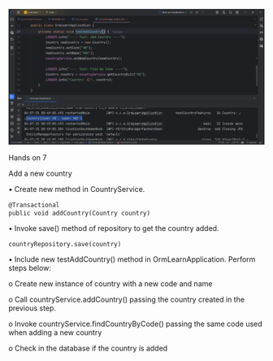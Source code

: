 
![img_2.png](output.png)

Hands on 7

Add a new country

•	Create new method in CountryService.

    @Transactional
    public void addCountry(Country country)

•	Invoke save() method of repository to get the country added.

    countryRepository.save(country)

•	Include new testAddCountry() method in OrmLearnApplication. Perform steps below:

o	Create new instance of country with a new code and name

o	Call countryService.addCountry() passing the country created in the previous step.

o	Invoke countryService.findCountryByCode() passing the same code used when adding a new country

o	Check in the database if the country is added
